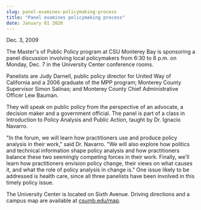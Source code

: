 ```yaml
---
slug: panel-examines-policymaking-process
title: "Panel examines policymaking process"
date: January 01 2020
---
```


 
<p>Dec. 3, 2009</p>
<p>
  The Master's of Public Policy program at CSU Monterey Bay is sponsoring a
  panel discussion involving local policymakers from 6:30 to 8 p.m. on Monday,
  Dec. 7 in the University Center conference rooms.
</p>
<p>
  Panelists are Judy Darnell, public policy director for United Way of
  California and a 2006 graduate of the MPP program; Monterey County Supervisor
  Simon Salinas; and Monterey County Chief Administrative Officer Lew Bauman.
</p>
<p>
  They will speak on public policy from the perspective of an advocate, a
  decision maker and a government official. The panel is part of a class in
  Introduction to Policy Analysis and Public Action, taught by Dr. Ignacio
  Navarro.
</p>
<p>
  "In the forum, we will learn how practitioners use and produce policy analysis
  in their work," said Dr. Navarro. "We will also explore how politics and
  technical information shape policy analysis and how practitioners balance
  these two seemingly competing forces in their work. Finally, we'll learn how
  practitioners envision policy change, their views on what causes it, and what
  the role of policy analysis in change is." One issue likely to be addressed is
  health care, since all three panelists have been involved in this timely
  policy issue.
</p>
<p>
  The University Center is located on Sixth Avenue. Driving directions and a
  campus map are available at <a href="https://csumb.edu/map">csumb.edu/map</a>.
</p>
<p></p>
 
